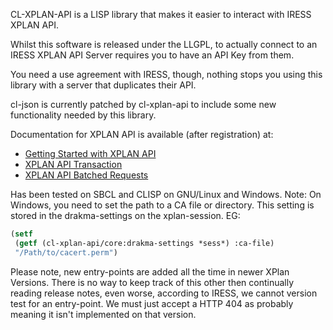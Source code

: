 CL-XPLAN-API is a LISP library that makes it easier to interact with IRESS XPLAN API.

Whilst this software is released under the LLGPL, to actually connect to an IRESS XPLAN API Server requires you to have an API Key from them.

You need a use agreement with IRESS, though, nothing stops you using this library with a server that duplicates their API.

cl-json is currently patched by cl-xplan-api to include some new functionality needed by this library.

Documentation for XPLAN API is available (after registration) at:
- [Getting Started with XPLAN API](https://insights.iressconnect.com/docs/DOC-7376)
- [XPLAN API Transaction](https://insights.iressconnect.com/docs/DOC-7377)
- [XPLAN API Batched Requests](https://insights.iressconnect.com/docs/DOC-7378)

Has been tested on SBCL and CLISP on GNU/Linux and Windows.
Note: On Windows, you need to set the path to a CA file or directory.
This setting is stored in the drakma-settings on the xplan-session.
EG:
```lisp
(setf
 (getf (cl-xplan-api/core:drakma-settings *sess*) :ca-file)
 "/Path/to/cacert.perm")
```

Please note, new entry-points are added all the time in newer XPlan Versions.
There is no way to keep track of this other then continually reading release notes, even worse, according to IRESS, we cannot version test for an entry-point.
We must just accept a HTTP 404 as probably meaning it isn't implemented on that version.
